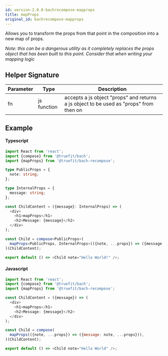 ```yaml
---
id: version-2.0.0-bachrecompose-mapprops
title: mapProps
original_id: bachrecompose-mapprops
---
```


Allows you to transform the props from that point in the composition into a new map of props.

_Note: this can be a dangerous utility as it completely replaces the props object that has been built to this point. Consider that when writing your mapping logic_

## Helper Signature

| Parameter | Type        | Description                                                                            |
| --------- | ----------- | -------------------------------------------------------------------------------------- |
| fn        | js function | accepts a js object "props" and returns a js object to be used as "props" from then on |

## Example

#### Typescript

```Typescript
import React from 'react';
import {compose} from '@truefit/bach';
import {mapProps} from '@truefit/bach-recompose';

type PublicProps = {
  note: string;
};

type InternalProps = {
  message: string;
};

const ChildContent = ({message}: InternalProps) => (
  <div>
    <h1>mapProps</h1>
    <h2>Message: {message}</h2>
  </div>
);

const Child = compose<PublicProps>(
  mapProps<PublicProps, InternalProps>(({note, ...props}) => ({message: note, ...props})),
)(ChildContent);

export default () => <Child note="Hello World!" />;
```

#### Javascript

```Javascript
import React from 'react';
import {compose} from '@truefit/bach';
import {mapProps} from '@truefit/bach-recompose';

const ChildContent = ({message}) => (
  <div>
    <h1>mapProps</h1>
    <h2>Message: {message}</h2>
  </div>
);

const Child = compose(
  mapProps(({note, ...props}) => ({message: note, ...props})),
)(ChildContent);

export default () => <Child note="Hello World" />;
```
